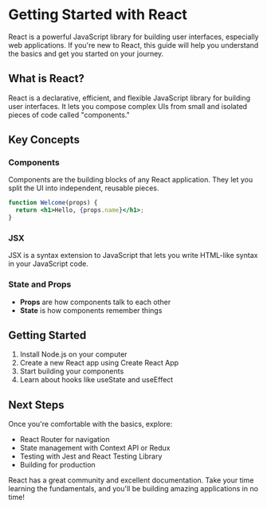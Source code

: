 # Getting Started with React

React is a powerful JavaScript library for building user interfaces, especially web applications. If you're new to React, this guide will help you understand the basics and get you started on your journey.

## What is React?

React is a declarative, efficient, and flexible JavaScript library for building user interfaces. It lets you compose complex UIs from small and isolated pieces of code called "components."

## Key Concepts

### Components
Components are the building blocks of any React application. They let you split the UI into independent, reusable pieces.

```jsx
function Welcome(props) {
  return <h1>Hello, {props.name}</h1>;
}
```

### JSX
JSX is a syntax extension to JavaScript that lets you write HTML-like syntax in your JavaScript code.

### State and Props
- **Props** are how components talk to each other
- **State** is how components remember things

## Getting Started

1. Install Node.js on your computer
2. Create a new React app using Create React App
3. Start building your components
4. Learn about hooks like useState and useEffect

## Next Steps

Once you're comfortable with the basics, explore:
- React Router for navigation
- State management with Context API or Redux
- Testing with Jest and React Testing Library
- Building for production

React has a great community and excellent documentation. Take your time learning the fundamentals, and you'll be building amazing applications in no time!